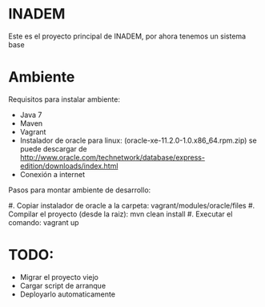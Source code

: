INADEM
=======

Este es el proyecto principal de INADEM, por ahora tenemos un sistema base

Ambiente
========

Requisitos para instalar ambiente:

* Java 7
* Maven
* Vagrant
* Instalador de oracle para linux: (oracle-xe-11.2.0-1.0.x86_64.rpm.zip) se puede descargar de http://www.oracle.com/technetwork/database/express-edition/downloads/index.html
* Conexión a internet

Pasos para montar ambiente de desarrollo:

#. Copiar instalador de oracle a la carpeta: vagrant/modules/oracle/files
#. Compilar el proyecto (desde la raiz): mvn clean install
#. Executar el comando: vagrant up

TODO:
=====

* Migrar el proyecto viejo
* Cargar script de arranque
* Deployarlo automaticamente
